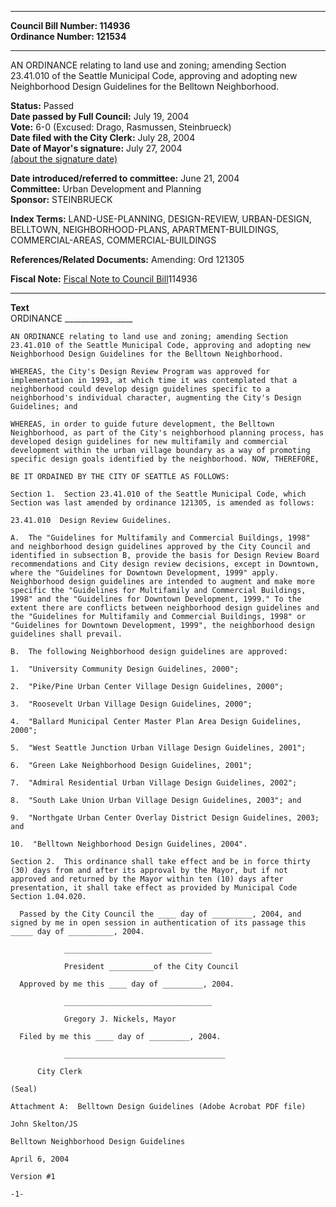 * * * * *  
  
**Council Bill Number: [](#h0)[](#h2)114936**   
**Ordinance Number: 121534**  
  
* * * * *  
  
AN ORDINANCE relating to land use and zoning; amending Section 23.41.010 of the Seattle Municipal Code, approving and adopting new Neighborhood Design Guidelines for the Belltown Neighborhood.  
  
**Status:** Passed   
**Date passed by Full Council:** July 19, 2004   
**Vote:** 6-0 (Excused: Drago, Rasmussen, Steinbrueck)   
**Date filed with the City Clerk:** July 28, 2004   
**Date of Mayor's signature:** July 27, 2004   
[(about the signature date)](/~public/approvaldate.htm)   
  
  
**Date introduced/referred to committee:** June 21, 2004   
**Committee:** Urban Development and Planning   
**Sponsor:** STEINBRUECK   
  
**Index Terms:** LAND-USE-PLANNING, DESIGN-REVIEW, URBAN-DESIGN, BELLTOWN, NEIGHBORHOOD-PLANS, APARTMENT-BUILDINGS, COMMERCIAL-AREAS, COMMERCIAL-BUILDINGS  
  
**References/Related Documents:** Amending: Ord 121305  
  
**Fiscal Note:** [Fiscal Note to Council Bill](http://clerk.seattle.gov/~public/fnote/114936.htm)[](#h1)[](#h3)114936  
  
* * * * *  
  
**Text**  
    ORDINANCE _________________  
  
    AN ORDINANCE relating to land use and zoning; amending Section  
    23.41.010 of the Seattle Municipal Code, approving and adopting new  
    Neighborhood Design Guidelines for the Belltown Neighborhood.  
  
    WHEREAS, the City's Design Review Program was approved for  
    implementation in 1993, at which time it was contemplated that a  
    neighborhood could develop design guidelines specific to a  
    neighborhood's individual character, augmenting the City's Design  
    Guidelines; and  
  
    WHEREAS, in order to guide future development, the Belltown  
    Neighborhood, as part of the City's neighborhood planning process, has  
    developed design guidelines for new multifamily and commercial  
    development within the urban village boundary as a way of promoting  
    specific design goals identified by the neighborhood. NOW, THEREFORE,  
  
    BE IT ORDAINED BY THE CITY OF SEATTLE AS FOLLOWS:  
  
    Section 1.  Section 23.41.010 of the Seattle Municipal Code, which  
    Section was last amended by ordinance 121305, is amended as follows:  
  
    23.41.010  Design Review Guidelines.  
  
    A.  The "Guidelines for Multifamily and Commercial Buildings, 1998"  
    and neighborhood design guidelines approved by the City Council and  
    identified in subsection B, provide the basis for Design Review Board  
    recommendations and City design review decisions, except in Downtown,  
    where the "Guidelines for Downtown Development, 1999" apply.  
    Neighborhood design guidelines are intended to augment and make more  
    specific the "Guidelines for Multifamily and Commercial Buildings,  
    1998" and the "Guidelines for Downtown Development, 1999." To the  
    extent there are conflicts between neighborhood design guidelines and  
    the "Guidelines for Multifamily and Commercial Buildings, 1998" or  
    "Guidelines for Downtown Development, 1999", the neighborhood design  
    guidelines shall prevail.  
  
    B.  The following Neighborhood design guidelines are approved:  
  
    1.  "University Community Design Guidelines, 2000";  
  
    2.  "Pike/Pine Urban Center Village Design Guidelines, 2000";  
  
    3.  "Roosevelt Urban Village Design Guidelines, 2000";  
  
    4.  "Ballard Municipal Center Master Plan Area Design Guidelines,  
    2000";  
  
    5.  "West Seattle Junction Urban Village Design Guidelines, 2001";  
  
    6.  "Green Lake Neighborhood Design Guidelines, 2001";  
  
    7.  "Admiral Residential Urban Village Design Guidelines, 2002";  
  
    8.  "South Lake Union Urban Village Design Guidelines, 2003"; and  
  
    9.  "Northgate Urban Center Overlay District Design Guidelines, 2003;  
    and  
  
    10.  "Belltown Neighborhood Design Guidelines, 2004".  
  
    Section 2.  This ordinance shall take effect and be in force thirty  
    (30) days from and after its approval by the Mayor, but if not  
    approved and returned by the Mayor within ten (10) days after  
    presentation, it shall take effect as provided by Municipal Code  
    Section 1.04.020.  
  
      Passed by the City Council the ____ day of _________, 2004, and  
    signed by me in open session in authentication of its passage this  
    _____ day of __________, 2004.  
  
                _________________________________  
  
                President __________of the City Council  
  
      Approved by me this ____ day of _________, 2004.  
  
                _________________________________  
  
                Gregory J. Nickels, Mayor  
  
      Filed by me this ____ day of _________, 2004.  
  
                ____________________________________  
  
          City Clerk  
  
    (Seal)  
  
    Attachment A:  Belltown Design Guidelines (Adobe Acrobat PDF file)  
  
    John Skelton/JS  
  
    Belltown Neighborhood Design Guidelines  
  
    April 6, 2004  
  
    Version #1  
  
    -1-  
